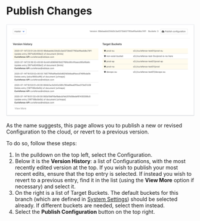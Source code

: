 # Publish Changes

![](../.gitbook/assets/publish-configuration.png)

As the name suggests, this page allows you to publish a new or revised Configuration to the cloud, or revert to a previous version.

To do so, follow these steps:

1. In the pulldown on the top left, select the Configuration.
2. Below it is the **Version History**: a list of Configurations, with the most recently edited version at the top. If you wish to publish your most recent edits, ensure that the top entry is selected. If instead you wish to revert to a previous entry, find it in the list \(using the **View More** option if necessary\) and select it.
3. On the right is a list of Target Buckets. The default buckets for this branch \(which are defined in [System Settings](system-db.md)\) should be selected already. If different buckets are needed, select them instead.
4. Select the **Publish Configuration** button on the top right.









